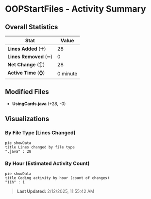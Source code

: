 # OOPStartFiles - Activity Summary 

## Overall Statistics

| Stat                   | Value                                                             |
| ---------------------- | ----------------------------------------------------------------- |
| **Lines Added** (➕)   | 28                                          |
| **Lines Removed** (➖) | 0                                        |
| **Net Change** (↕)    | 28                |
| **Active Time** (⌚)   | 0 minute |


## Modified Files
- **UsingCards.java** (+28, -0)

## Visualizations

### By File Type (Lines Changed)

```mermaid
pie showData
title Lines changed by file type
".java" : 28
```

### By Hour (Estimated Activity Count)

```mermaid
pie showData
title Coding activity by hour (count of changes)
"11h" : 1
```


> **Last Updated:** 2/12/2025, 11:55:42 AM